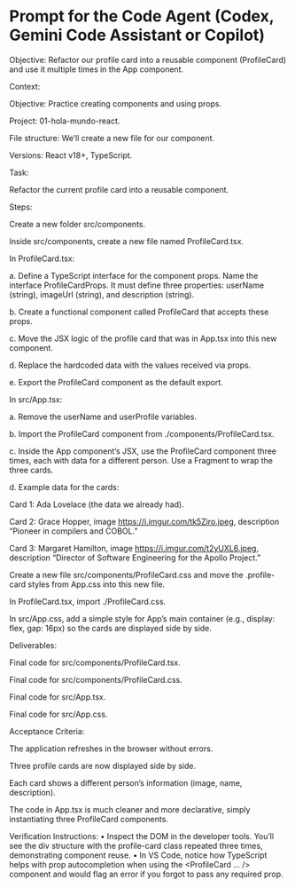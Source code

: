 # Prompt for the Code Agent (Codex, Gemini Code Assistant or Copilot)

Objective: Refactor our profile card into a reusable component (ProfileCard) and use it multiple times in the App component.

Context:

Objective: Practice creating components and using props.

Project: 01-hola-mundo-react.

File structure: We’ll create a new file for our component.

Versions: React v18+, TypeScript.

Task:

Refactor the current profile card into a reusable component.

Steps:

Create a new folder src/components.

Inside src/components, create a new file named ProfileCard.tsx.

In ProfileCard.tsx:

a. Define a TypeScript interface for the component props. Name the interface ProfileCardProps. It must define three properties: userName (string), imageUrl (string), and description (string).

b. Create a functional component called ProfileCard that accepts these props.

c. Move the JSX logic of the profile card that was in App.tsx into this new component.

d. Replace the hardcoded data with the values received via props.

e. Export the ProfileCard component as the default export.

In src/App.tsx:

a. Remove the userName and userProfile variables.

b. Import the ProfileCard component from ./components/ProfileCard.tsx.

c. Inside the App component’s JSX, use the ProfileCard component three times, each with data for a different person. Use a Fragment to wrap the three cards.

d. Example data for the cards:

Card 1: Ada Lovelace (the data we already had).

Card 2: Grace Hopper, image https://i.imgur.com/tk5Ziro.jpeg, description “Pioneer in compilers and COBOL.”

Card 3: Margaret Hamilton, image https://i.imgur.com/t2yUXL6.jpeg, description “Director of Software Engineering for the Apollo Project.”

Create a new file src/components/ProfileCard.css and move the .profile-card styles from App.css into this new file.

In ProfileCard.tsx, import ./ProfileCard.css.

In src/App.css, add a simple style for App’s main container (e.g., display: flex, gap: 16px) so the cards are displayed side by side.

Deliverables:

Final code for src/components/ProfileCard.tsx.

Final code for src/components/ProfileCard.css.

Final code for src/App.tsx.

Final code for src/App.css.

Acceptance Criteria:

The application refreshes in the browser without errors.

Three profile cards are now displayed side by side.

Each card shows a different person’s information (image, name, description).

The code in App.tsx is much cleaner and more declarative, simply instantiating three ProfileCard components.

Verification Instructions:
• Inspect the DOM in the developer tools. You’ll see the div structure with the profile-card class repeated three times, demonstrating component reuse.
• In VS Code, notice how TypeScript helps with prop autocompletion when using the <ProfileCard ... /> component and would flag an error if you forgot to pass any required prop.
